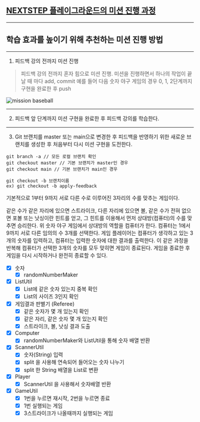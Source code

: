 ## [NEXTSTEP 플레이그라운드의 미션 진행 과정](https://github.com/next-step/nextstep-docs/blob/master/playground/README.md)

---
## 학습 효과를 높이기 위해 추천하는 미션 진행 방법

---
1. 피드백 강의 전까지 미션 진행 
> 피드백 강의 전까지 혼자 힘으로 미션 진행. 미션을 진행하면서 하나의 작업이 끝날 때 마다 add, commit
> 예를 들어 다음 숫자 야구 게임의 경우 0, 1, 2단계까지 구현을 완료한 후 push

![mission baseball](https://raw.githubusercontent.com/next-step/nextstep-docs/master/playground/images/mission_baseball.png)

---
2. 피드백 앞 단계까지 미션 구현을 완료한 후 피드백 강의를 학습한다.

---
3. Git 브랜치를 master 또는 main으로 변경한 후 피드백을 반영하기 위한 새로운 브랜치를 생성한 후 처음부터 다시 미션 구현을 도전한다.

```
git branch -a // 모든 로컬 브랜치 확인
git checkout master // 기본 브랜치가 master인 경우
git checkout main // 기본 브랜치가 main인 경우

git checkout -b 브랜치이름
ex) git checkout -b apply-feedback
```

기본적으로 1부터 9까지 서로 다른 수로 이루어진 3자리의 수를 맞추는 게임이다.

같은 수가 같은 자리에 있으면 스트라이크,
다른 자리에 있으면 볼,
같은 수가 전혀 없으면 포볼 또는 낫싱이란 힌트를 얻고,
그 힌트를 이용해서 먼저 상대방(컴퓨터)의 수를 맞추면 승리한다.
위 숫자 야구 게임에서 상대방의 역할을 컴퓨터가 한다.
컴퓨터는 1에서 9까지 서로 다른 임의의 수 3개를 선택한다. 
게임 플레이어는 컴퓨터가 생각하고 있는 3개의 숫자를 입력하고, 컴퓨터는 입력한 숫자에 대한 결과를 출력한다.
이 같은 과정을 반복해 컴퓨터가 선택한 3개의 숫자를 모두 맞히면 게임이 종료된다.
게임을 종료한 후 게임을 다시 시작하거나 완전히 종료할 수 있다.

- [x] 숫자
  - [x] randomNumberMaker

- [x] ListUtil
  - [x] List에 같은 숫자 있는지 중복 확인
  - [x] List의 사이즈 3인지 확인

- [x] 게임결과 판별기 (Referee)
  - [x] 같은 숫자가 몇 개 있는지 확인
  - [x] 같은 자리, 같은 숫자 몇 개 있는지 확인
  - [x] 스트라이크, 볼, 낫싱 결과 도출

- [x] Computer
  - [x] randomNumberMaker와 ListUtil을 통해 숫자 배열 반환 

- [x] ScannerUtil
  - [x] 숫자(String) 입력
  - [x] split 을 사용해 연속되어 들어오는 숫자 나누기
  - [x] split 한 String 배열을 List<Integer>로 변환 

- [x] Player
  - [x] ScannerUtil 을 사용해서 숫자배열 반환

- [x] GameUtil
  - [x] 1번을 누르면 재시작, 2번을 누르면 종료 
  - [x] 1번 실행되는 게임
  - [x] 3스트라이크가 나올때까지 실행되는 게임
